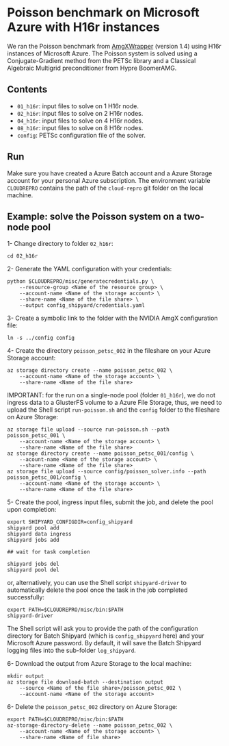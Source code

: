 # Poisson benchmark on Microsoft Azure with H16r instances

We ran the Poisson benchmark from [AmgXWrapper](https://github.com/barbagroup/AmgXWrapper) (version 1.4) using H16r instances of Microsoft Azure.
The Poisson system is solved using a Conjugate-Gradient method from the PETSc library and a Classical Algebraic Multigrid preconditioner from Hypre BoomerAMG.

## Contents

* `01_h16r`: input files to solve on 1 H16r node.
* `02_h16r`: input files to solve on 2 H16r nodes.
* `04_h16r`: input files to solve on 4 H16r nodes.
* `08_h16r`: input files to solve on 8 H16r nodes.
* `config`: PETSc configuration file of the solver.

## Run

Make sure you have created a Azure Batch account and a Azure Storage account for your personal Azure subscription.
The environment variable `CLOUDREPRO` contains the path of the `cloud-repro` git folder on the local machine.

## Example: solve the Poisson system on a two-node pool

1- Change directory to folder `02_h16r`:

```shell
cd 02_h16r
```

2- Generate the YAML configuration with your credentials:

```shell
python $CLOUDREPRO/misc/generatecredentials.py \
    --resource-group <Name of the resource group> \
    --account-name <Name of the storage account> \
    --share-name <Name of the file share> \
    --output config_shipyard/credentials.yaml
```

3- Create a symbolic link to the folder with the NVIDIA AmgX configuration file:

```shell
ln -s ../config config
```

4- Create the directory `poisson_petsc_002` in the fileshare on your Azure Storage account:

```shell
az storage directory create --name poisson_petsc_002 \
    --account-name <Name of the storage account> \
    --share-name <Name of the file share>
```

IMPORTANT: for the run on a single-node pool (folder `01_h16r`), we do not ingress data to a GlusterFS volume to a Azure File Storage, thus, we need to upload the Shell script `run-poisson.sh` and the `config` folder to the fileshare on Azure Storage:

```shell
az storage file upload --source run-poisson.sh --path poisson_petsc_001 \
    --account-name <Name of the storage account> \
    --share-name <Name of the file share>
az storage directory create --name poisson_petsc_001/config \
    --acount-name <Name of the storage account> \
    --share-name <Name of the file share>
az storage file upload --source config/poisson_solver.info --path poisson_petsc_001/config \
    --account-name <Name of the storage account> \
    --share-name <Name of the file share>
```

5- Create the pool, ingress input files, submit the job, and delete the pool upon completion:

```shell
export SHIPYARD_CONFIGDIR=config_shipyard
shipyard pool add
shipyard data ingress
shipyard jobs add

## wait for task completion

shipyard jobs del
shipyard pool del
```

or, alternatively, you can use the Shell script `shipyard-driver` to automatically delete the pool once the task in the job completed successfully:

```shell
export PATH=$CLOUDREPRO/misc/bin:$PATH
shipyard-driver
```

The Shell script will ask you to provide the path of the configuration directory for Batch Shipyard (which is `config_shipyard` here) and your Microsoft Azure password.
By default, it will save the Batch Shipyard logging files into the sub-folder `log_shipyard`.

6- Download the output from Azure Storage to the local machine:

```shell
mkdir output
az storage file download-batch --destination output
    --source <Name of the file share>/poisson_petsc_002 \
    --account-name <Name of the storage account>
```

6- Delete the `poisson_petsc_002` directory on Azure Storage:

```shell
export PATH=$CLOUDREPRO/misc/bin:$PATH
az-storage-directory-delete --name poisson_petsc_002 \
    --account-name <Name of the storage account> \
    --share-name <Name of file share>
```